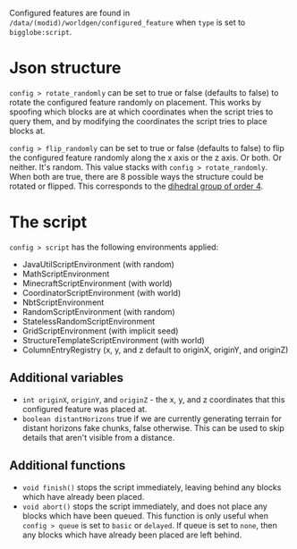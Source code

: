 Configured features are found in `/data/(modid)/worldgen/configured_feature` when `type` is set to `bigglobe:script`.

# Json structure

`config > rotate_randomly` can be set to true or false (defaults to false) to rotate the configured feature randomly on placement. This works by spoofing which blocks are at which coordinates when the script tries to query them, and by modifying the coordinates the script tries to place blocks at.

`config > flip_randomly` can be set to true or false (defaults to false) to flip the configured feature randomly along the x axis or the z axis. Or both. Or neither. It's random. This value stacks with `config > rotate_randomly`. When both are true, there are 8 possible ways the structure could be rotated or flipped. This corresponds to the [dihedral group of order 4](https://en.wikipedia.org/wiki/Dihedral_group).

# The script

`config > script` has the following environments applied:

* JavaUtilScriptEnvironment (with random)
* MathScriptEnvironment
* MinecraftScriptEnvironment (with world)
* CoordinatorScriptEnvironment (with world)
* NbtScriptEnvironment
* RandomScriptEnvironment (with random)
* StatelessRandomScriptEnvironment
* GridScriptEnvironment (with implicit seed)
* StructureTemplateScriptEnvironment (with world)
* ColumnEntryRegistry (x, y, and z default to originX, originY, and originZ)

## Additional variables

* `int originX`, `originY`, and `originZ` - the x, y, and z coordinates that this configured feature was placed at.
* `boolean distantHorizons` true if we are currently generating terrain for distant horizons fake chunks, false otherwise. This can be used to skip details that aren't visible from a distance.

## Additional functions

* `void finish()` stops the script immediately, leaving behind any blocks which have already been placed.
* `void abort()` stops the script immediately, and does not place any blocks which have been queued. This function is only useful when `config > queue` is set to `basic` or `delayed`. If queue is set to `none`, then any blocks which have already been placed are left behind.